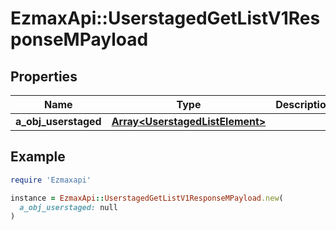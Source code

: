 # EzmaxApi::UserstagedGetListV1ResponseMPayload

## Properties

| Name | Type | Description | Notes |
| ---- | ---- | ----------- | ----- |
| **a_obj_userstaged** | [**Array&lt;UserstagedListElement&gt;**](UserstagedListElement.md) |  |  |

## Example

```ruby
require 'Ezmaxapi'

instance = EzmaxApi::UserstagedGetListV1ResponseMPayload.new(
  a_obj_userstaged: null
)
```

